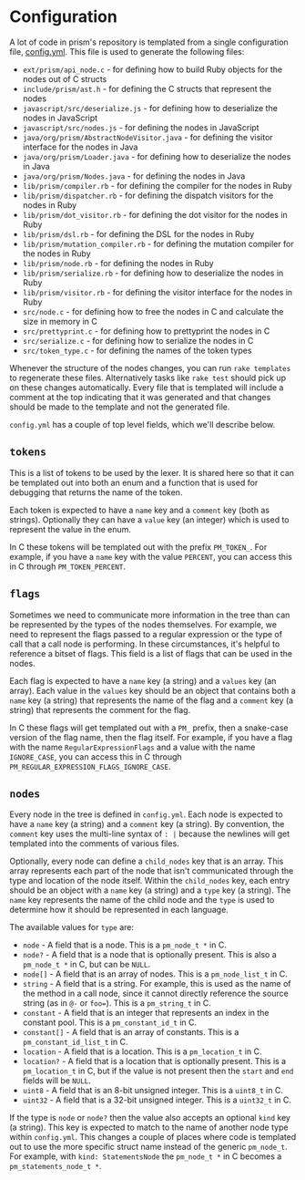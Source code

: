 # Configuration

A lot of code in prism's repository is templated from a single configuration file, [config.yml](../config.yml). This file is used to generate the following files:

* `ext/prism/api_node.c` - for defining how to build Ruby objects for the nodes out of C structs
* `include/prism/ast.h` - for defining the C structs that represent the nodes
* `javascript/src/deserialize.js` - for defining how to deserialize the nodes in JavaScript
* `javascript/src/nodes.js` - for defining the nodes in JavaScript
* `java/org/prism/AbstractNodeVisitor.java` - for defining the visitor interface for the nodes in Java
* `java/org/prism/Loader.java` - for defining how to deserialize the nodes in Java
* `java/org/prism/Nodes.java` - for defining the nodes in Java
* `lib/prism/compiler.rb` - for defining the compiler for the nodes in Ruby
* `lib/prism/dispatcher.rb` - for defining the dispatch visitors for the nodes in Ruby
* `lib/prism/dot_visitor.rb` - for defining the dot visitor for the nodes in Ruby
* `lib/prism/dsl.rb` - for defining the DSL for the nodes in Ruby
* `lib/prism/mutation_compiler.rb` - for defining the mutation compiler for the nodes in Ruby
* `lib/prism/node.rb` - for defining the nodes in Ruby
* `lib/prism/serialize.rb` - for defining how to deserialize the nodes in Ruby
* `lib/prism/visitor.rb` - for defining the visitor interface for the nodes in Ruby
* `src/node.c` - for defining how to free the nodes in C and calculate the size in memory in C
* `src/prettyprint.c` - for defining how to prettyprint the nodes in C
* `src/serialize.c` - for defining how to serialize the nodes in C
* `src/token_type.c` - for defining the names of the token types

Whenever the structure of the nodes changes, you can run `rake templates` to regenerate these files. Alternatively tasks like `rake test` should pick up on these changes automatically. Every file that is templated will include a comment at the top indicating that it was generated and that changes should be made to the template and not the generated file.

`config.yml` has a couple of top level fields, which we'll describe below.

## `tokens`

This is a list of tokens to be used by the lexer. It is shared here so that it can be templated out into both an enum and a function that is used for debugging that returns the name of the token.

Each token is expected to have a `name` key and a `comment` key (both as strings). Optionally they can have a `value` key (an integer) which is used to represent the value in the enum.

In C these tokens will be templated out with the prefix `PM_TOKEN_`. For example, if you have a `name` key with the value `PERCENT`, you can access this in C through `PM_TOKEN_PERCENT`.

## `flags`

Sometimes we need to communicate more information in the tree than can be represented by the types of the nodes themselves. For example, we need to represent the flags passed to a regular expression or the type of call that a call node is performing. In these circumstances, it's helpful to reference a bitset of flags. This field is a list of flags that can be used in the nodes.

Each flag is expected to have a `name` key (a string) and a `values` key (an array). Each value in the `values` key should be an object that contains both a `name` key (a string) that represents the name of the flag and a `comment` key (a string) that represents the comment for the flag.

In C these flags will get templated out with a `PM_` prefix, then a snake-case version of the flag name, then the flag itself. For example, if you have a flag with the name `RegularExpressionFlags` and a value with the name `IGNORE_CASE`, you can access this in C through `PM_REGULAR_EXPRESSION_FLAGS_IGNORE_CASE`.

## `nodes`

Every node in the tree is defined in `config.yml`. Each node is expected to have a `name` key (a string) and a `comment` key (a string). By convention, the `comment` key uses the multi-line syntax of `: |` because the newlines will get templated into the comments of various files.

Optionally, every node can define a `child_nodes` key that is an array. This array represents each part of the node that isn't communicated through the type and location of the node itself. Within the `child_nodes` key, each entry should be an object with a `name` key (a string) and a `type` key (a string). The `name` key represents the name of the child node and the `type` is used to determine how it should be represented in each language.

The available values for `type` are:

* `node` - A field that is a node. This is a `pm_node_t *` in C.
* `node?` - A field that is a node that is optionally present. This is also a `pm_node_t *` in C, but can be `NULL`.
* `node[]` - A field that is an array of nodes. This is a `pm_node_list_t` in C.
* `string` - A field that is a string. For example, this is used as the name of the method in a call node, since it cannot directly reference the source string (as in `@-` or `foo=`). This is a `pm_string_t` in C.
* `constant` - A field that is an integer that represents an index in the constant pool. This is a `pm_constant_id_t` in C.
* `constant[]` - A field that is an array of constants. This is a `pm_constant_id_list_t` in C.
* `location` - A field that is a location. This is a `pm_location_t` in C.
* `location?` - A field that is a location that is optionally present. This is a `pm_location_t` in C, but if the value is not present then the `start` and `end` fields will be `NULL`.
* `uint8` - A field that is an 8-bit unsigned integer. This is a `uint8_t` in C.
* `uint32` - A field that is a 32-bit unsigned integer. This is a `uint32_t` in C.

If the type is `node` or `node?` then the value also accepts an optional `kind` key (a string). This key is expected to match to the name of another node type within `config.yml`. This changes a couple of places where code is templated out to use the more specific struct name instead of the generic `pm_node_t`. For example, with `kind: StatementsNode` the `pm_node_t *` in C becomes a `pm_statements_node_t *`.
